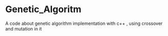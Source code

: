 # Genetic_Algoritm
A code about genetic algorithm implementation with c++ , using crossover and mutation in it
